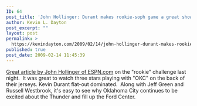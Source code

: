 ```yaml
---
ID: 64
post_title: 'John Hollinger: Durant makes rookie-soph game a great show &#8211; ESPN'
author: Kevin L. Dayton
post_excerpt: ""
layout: post
permalink: >
  https://kevindayton.com/2009/02/14/john-hollinger-durant-makes-rookie-soph-game-a-great-show-espn/
published: true
post_date: 2009-02-14 11:45:39
---
```

<a title="Rookie Challenge: Durant's soar spot" href="http://sports.espn.go.com/nba/allstar2009/columns/story?columnist=hollinger_john&amp;page=RookieChallengegamer-090214" target="_blank">Great article by John Hollinger of ESPN.com</a> on the "rookie" challenge last night.  It was great to watch three stars playing with "OKC" on the back of their jerseys.  Kevin Durant flat-out dominated.  Along with Jeff Green and Russell Westbrook, it's easy to see why Oklahoma City continues to be excited about the Thunder and fill up the Ford Center.